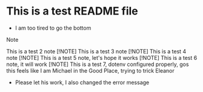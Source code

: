 # This is a test README file
- I am too tired to go the bottom
> [!NOTE]
> This is a test 2 note
> [!NOTE]
> This is a test 3 note
> [!NOTE]
> This is a test 4 note
> [!NOTE]
> This is a test 5 note, let's hope it works
> [!NOTE]
> This is a test 6 note, it will work
> [!NOTE]
> This is a test 7, dotenv configured properly, gos this feels like I am Michael in the Good Place, trying to trick Eleanor
- Please let his work, I also changed the error message
